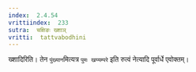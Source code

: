 ```yaml
---
index:  2.4.54
vrittiindex:  233
sutra:  चक्षिङः ख्शाञ्
vritti:  tattvabodhini 
---
```


ख्शादिरिति। तेन `पुंख्यान`मित्यत्र `पुमः खय्यम्परे` इति रुत्वं नेत्यादि पूर्वार्धे एवोक्तम्। 

